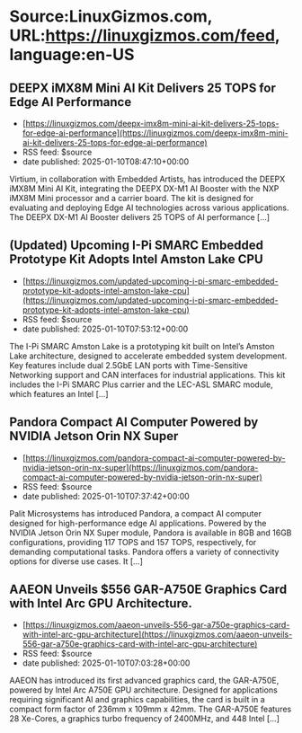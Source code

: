 # Source:LinuxGizmos.com, URL:https://linuxgizmos.com/feed, language:en-US

## DEEPX iMX8M Mini AI Kit Delivers 25 TOPS for Edge AI Performance
 - [https://linuxgizmos.com/deepx-imx8m-mini-ai-kit-delivers-25-tops-for-edge-ai-performance](https://linuxgizmos.com/deepx-imx8m-mini-ai-kit-delivers-25-tops-for-edge-ai-performance)
 - RSS feed: $source
 - date published: 2025-01-10T08:47:10+00:00

Virtium, in collaboration with Embedded Artists, has introduced the DEEPX iMX8M Mini AI Kit, integrating the DEEPX DX-M1 AI Booster with the NXP iMX8M Mini processor and a carrier board. The kit is designed for evaluating and deploying Edge AI technologies across various applications. The DEEPX DX-M1 AI Booster delivers 25 TOPS of AI performance [&#8230;]

## (Updated) Upcoming I-Pi SMARC Embedded Prototype Kit Adopts Intel Amston Lake CPU
 - [https://linuxgizmos.com/updated-upcoming-i-pi-smarc-embedded-prototype-kit-adopts-intel-amston-lake-cpu](https://linuxgizmos.com/updated-upcoming-i-pi-smarc-embedded-prototype-kit-adopts-intel-amston-lake-cpu)
 - RSS feed: $source
 - date published: 2025-01-10T07:53:12+00:00

The I-Pi SMARC Amston Lake is a prototyping kit built on Intel&#8217;s Amston Lake architecture, designed to accelerate embedded system development. Key features include dual 2.5GbE LAN ports with Time-Sensitive Networking support and CAN interfaces for industrial applications. This kit includes the I-Pi SMARC Plus carrier and the LEC-ASL SMARC module, which features an Intel [&#8230;]

## Pandora Compact AI Computer Powered by NVIDIA Jetson Orin NX Super
 - [https://linuxgizmos.com/pandora-compact-ai-computer-powered-by-nvidia-jetson-orin-nx-super](https://linuxgizmos.com/pandora-compact-ai-computer-powered-by-nvidia-jetson-orin-nx-super)
 - RSS feed: $source
 - date published: 2025-01-10T07:37:42+00:00

Palit Microsystems has introduced Pandora, a compact AI computer designed for high-performance edge AI applications. Powered by the NVIDIA Jetson Orin NX Super module, Pandora is available in 8GB and 16GB configurations, providing 117 TOPS and 157 TOPS, respectively, for demanding computational tasks. Pandora offers a variety of connectivity options for diverse use cases. It [&#8230;]

## AAEON Unveils $556 GAR-A750E Graphics Card with Intel Arc GPU Architecture.
 - [https://linuxgizmos.com/aaeon-unveils-556-gar-a750e-graphics-card-with-intel-arc-gpu-architecture](https://linuxgizmos.com/aaeon-unveils-556-gar-a750e-graphics-card-with-intel-arc-gpu-architecture)
 - RSS feed: $source
 - date published: 2025-01-10T07:03:28+00:00

AAEON has introduced its first advanced graphics card, the GAR-A750E, powered by Intel Arc A750E GPU architecture. Designed for applications requiring significant AI and graphics capabilities, the card is built in a compact form factor of 236mm x 109mm x 42mm. The GAR-A750E features 28 Xe-Cores, a graphics turbo frequency of 2400MHz, and 448 Intel [&#8230;]


